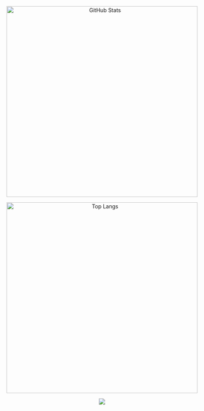 <p align="center">
  <!-- Status e Informações Gerais -->
  <img alt="GitHub Stats" width="500px" src="https://github-readme-stats.vercel.app/api?username=EpicNerdBr&show_icons=true&count_private=true&include_all_commits=true&theme=radical&cache_seconds=1800"/>
</p>

<p align="center">
  <!-- Linguagens Mais Usadas -->
  <img alt="Top Langs" width="500px" src="https://github-readme-stats.vercel.app/api/top-langs/?username=EpicNerdBr&layout=compact&theme=radical&cache_seconds=1800"/>
</p>

<p align="center">
  <!-- Github Trophies -->
  <img src="https://github-profile-trophy.vercel.app/?username=EpicNerdBr&theme=radical&margin-w=5&margin-h=5&no-bg=true&column=7"/>
</p>
